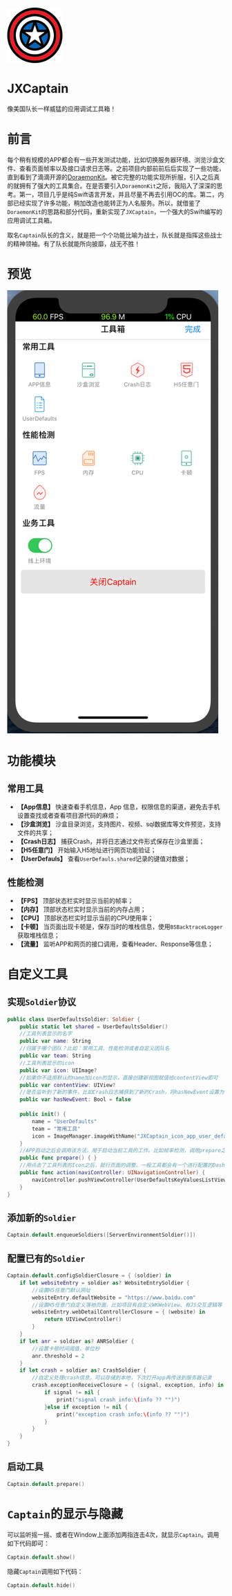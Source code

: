 ![](https://github.com/pujiaxin33/JXExampleImages/blob/master/JXCaptain/JXCaptain_icon_shield.png)
# JXCaptain

像美国队长一样威猛的应用调试工具箱！

# 前言

每个稍有规模的APP都会有一些开发测试功能，比如切换服务器环境、浏览沙盒文件、查看页面帧率以及接口请求日志等。之前项目内部前前后后实现了一些功能，直到看到了滴滴开源的[DoraemonKit](https://github.com/didi/DoraemonKit)。被它完整的功能实现所折服，引入之后真的就拥有了强大的工具集合。在是否要引入`DoraemonKit`之际，我陷入了深深的思考。第一，项目几乎是纯Swift语言开发，并且尽量不再去引用OC的库。第二，内部已经实现了许多功能，稍加改造也能转正为人名服务。所以，就借鉴了`DoraemonKit`的思路和部分代码，重新实现了`JXCaptain`，一个强大的Swift编写的应用调试工具箱。

取名`Captain`队长的含义，就是把一个个功能比喻为战士，队长就是指挥这些战士的精神领袖。有了队长就能所向披靡，战无不胜！

# 预览

![](https://github.com/pujiaxin33/JXExampleImages/blob/master/JXCaptain/JXCaptain.png)

# 功能模块

## 常用工具

- **【App信息】** 快速查看手机信息，App 信息，权限信息的渠道，避免去手机设置查找或者查看项目源代码的麻烦；
- **【沙盒浏览】** 沙盒目录浏览，支持图片、视频、sql数据库等文件预览，支持文件的共享；
- **【Crash日志】** 捕获Crash，并将日志通过文件形式保存在沙盒里面；
- **【H5任意门】** 开始输入H5地址进行网页功能验证；
- **【UserDefauls】** 查看`UserDefauls.shared`记录的键值对数据；

## 性能检测

- **【FPS】** 顶部状态栏实时显示当前的帧率；
- **【内存】** 顶部状态栏实时显示当前的内存占用；
- **【CPU】** 顶部状态栏实时显示当前的CPU使用率；
- **【卡顿】** 当页面出现卡顿是，保存当时的堆栈信息，使用`BSBacktraceLogger`获取堆栈信息；
- **【流量】** 监听APP和网页的接口调用，查看Header、Response等信息；


# 自定义工具

## 实现`Soldier`协议

```Swift
public class UserDefaultsSoldier: Soldier {
    public static let shared = UserDefaultsSoldier()
    //工具列表显示的名字
    public var name: String
    //归属于哪个团队？比如：常用工具、性能检测或者自定义团队名
    public var team: String
    //工具列表显示的icon
    public var icon: UIImage?
    //如果你不适用默认的name加icon的显示，直接创建新视图赋值给contentView即可
    public var contentView: UIView?
    //是否监听到了新的事件，比如Crash日志捕获到了新的Crash，将hasNewEvent设置为true，就会显示红点提示
    public var hasNewEvent: Bool = false

    public init() {
        name = "UserDefaults"
        team = "常用工具"
        icon = ImageManager.imageWithName("JXCaptain_icon_app_user_defaults")
    }
    //APP启动之后会调用该方法，用于启动当前工具的工作。比如帧率检测，调用prepare之后就开始检测帧率并显示到顶部状态了。
    public func prepare() { }
    //用点击了工具列表的Icon之后，就行页面的调整。一般工具都会有一个进行配置的Dashboard页面
    public func action(naviController: UINavigationController) {
        naviController.pushViewController(UserDefaultsKeyValuesListViewController(defaults: UserDefaults.standard), animated: true)
    }
}
```

## 添加新的`Soldier`

```Swift
Captain.default.enqueueSoldiers([ServerEnvironmentSoldier()])
```

## 配置已有的`Soldier`

```Swift
Captain.default.configSoldierClosure = { (soldier) in
    if let websiteEntry = soldier as? WebsiteEntrySoldier {
        //设置H5任意门默认网址
        websiteEntry.defaultWebsite = "https://www.baidu.com"
        //设置H5任意门自定义落地页面，比如项目有自定义WKWebView、有JS交互逻辑等
        websiteEntry.webDetailControllerClosure = { (website) in
            return UIViewController()
        }
    }
    if let anr = soldier as? ANRSoldier {
        //设置卡顿时间阈值，单位秒
        anr.threshold = 2
    }
    if let crash = soldier as? CrashSoldier {
        //自定义处理crash信息，可以存储到本地，下次打开app再传送到服务器记录
        crash.exceptionReceiveClosure = { (signal, exception, info) in
            if signal != nil {
                print("signal crash info:\(info ?? "")")
            }else if exception != nil {
                print("exception crash info:\(info ?? "")")
            }
        }
    }
}
```

## 启动工具

```Swift
Captain.default.prepare()
```

# `Captain`的显示与隐藏

可以监听摇一摇、或者在Window上面添加两指连击4次，就显示`Captain`。调用如下代码即可：
```Swift
Captain.default.show()
```

隐藏`Captain`调用如下代码：
```Swift
Captain.default.hide()
```






